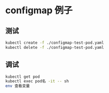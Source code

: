 # configmap 例子

## 测试

```bash
kubectl create -f ./configmap-test-pod.yaml
kubectl delete -f ./configmap-test-pod.yaml
```

## 调试

```bash
kubectl get pod
kubectl exec pod名 -it -- sh
env 查看变量
```
